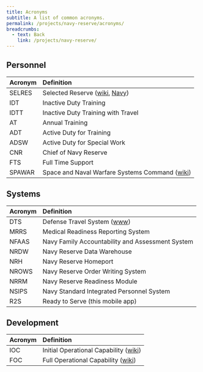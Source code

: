 ```yaml
---
title: Acronyms
subtitle: A list of common acronyms.
permalink: /projects/navy-reserve/acronyms/
breadcrumbs:
  - text: Back
    link: /projects/navy-reserve/
---
```


## Personnel

Acronym | Definition
:------ | :---------
SELRES  | Selected Reserve ([wiki](http://en.wikipedia.org/wiki/Selected_Reserve), [Navy](http://www.public.navy.mil/bupers-npc/officer/communitymanagers/reserve/selres/Pages/default.aspx))
IDT     | Inactive Duty Training
IDTT    | Inactive Duty Training with Travel
AT      | Annual Training
ADT     | Active Duty for Training
ADSW    | Active Duty for Special Work
CNR     | Chief of Navy Reserve
FTS     | Full Time Support
SPAWAR  | Space and Naval Warfare Systems Command ([wiki](http://en.wikipedia.org/wiki/Space_and_Naval_Warfare_Systems_Command))

## Systems

Acronym | Definition
:------ | :---------
DTS     | Defense Travel System ([www](http://www.defensetravel.osd.mil))
MRRS    | Medical Readiness Reporting System
NFAAS   | Navy Family Accountability and Assessment System
NRDW    | Navy Reserve Data Warehouse
NRH     | Navy Reserve Homeport
NROWS   | Navy Reserve Order Writing System
NRRM    | Navy Reserve Readiness Module
NSIPS   | Navy Standard Integrated Personnel System
R2S     | Ready to Serve (this mobile app)

## Development

Acronym | Definition
:------ | :---------
IOC     | Initial Operational Capability ([wiki](http://en.wikipedia.org/wiki/Initial_operating_capability))
FOC     | Full Operational Capability ([wiki](http://en.wikipedia.org/wiki/Full_operational_capability))
